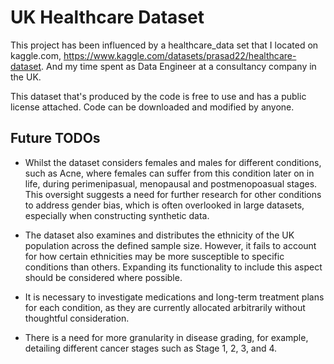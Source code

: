  # UK Healthcare Dataset
 This project has been influenced by a healthcare_data set that I located on kaggle.com, 
 https://www.kaggle.com/datasets/prasad22/healthcare-dataset. And my time spent as Data Engineer 
 at a consultancy company in the UK.
 
This dataset that's produced by the code is free to use and has a public license attached. Code can be downloaded and modified by anyone.

## Future TODOs
*  Whilst the dataset considers females and males for different conditions, such as Acne, where females can suffer from this condition later on in life, 
during perimenipasual, menopausal and postmenopoasual stages. This oversight suggests a need for further research for 
other conditions to address gender bias, which is often overlooked in large datasets, especially 
when constructing synthetic data.


* The dataset also examines and distributes the ethnicity of the UK population across the defined sample size. However,
it fails to account for how certain ethnicities may be more susceptible to specific conditions than others. 
Expanding its functionality to include this aspect should be considered where possible.


* It is necessary to investigate medications and long-term treatment plans for each condition, as they are currently 
allocated arbitrarily without thoughtful consideration.


* There is a need for more granularity in disease grading, for example, detailing different cancer stages such as Stage 1, 2, 3, and 4.
